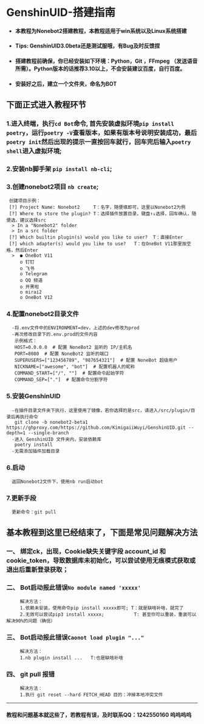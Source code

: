 # GenshinUID-搭建指南
- #### 本教程为Nonebot2搭建教程，本教程适用于win系统以及Linux系统搭建
- #### Tips: GenshinUID3.0beta还是测试服哦，有Bug及时反馈捏
- #### 搭建教程前确保，你已经安装如下环境：Python，Git ，FFmpeg （发送语音所需）。Python版本的话推荐3.10以上，不会安装建议百度，自行百度。
- #### 安装好之后，建立一个文件夹，命名为BOT
## 下面正式进入教程环节
  ### 1.进入终端，执行```cd Bot```命令, 首先安装虚拟环境```pip install poetry```，运行```poetry -V```查看版本，如果有版本号说明安装成功，最后 ```poetry init```然后出现的提示一直按回车就行，回车完后输入```poetry shell```进入虚拟环境;
  ### 2.安装nb脚手架 ```pip install nb-cli```;
  ### 3.创建nonebot2项目 ```nb create```;
     创建项目示例：
     [?] Project Name: Nonebot2     T：名字，随便填即可，这里以Nonebot2为例
     [?] Where to store the plugin? T：选择插件放置目录，键盘↑↓选择，回车确认，随便选，建议选择src
      > In a "Nonebot2" folder
      > In a src folder
     [?] Which builtin plugin(s) would you like to user?  T：直接Enter
     [?] which adapter(s) would you like to use?   T：在OneBot V11那里按空格，然后Enter
      >  ● OneBot V11
         o 钉钉
         o 飞书
         o Telegram
         o QQ 频道
         o 开黑啦
         o mirai2
         o OneBot V12
  ### 4.配置nonebot2目录文件
      -将.env文件中的ENVIRONMENT=dev，上述的dev修改为prod
      -再次修改目录下的.env.prod的文件内容
       示例格式：
       HOST=0.0.0.0  # 配置 NoneBot2 监听的 IP/主机名
       PORT=8080  # 配置 NoneBot2 监听的端口
       SUPERUSERS=["123456789", "987654321"]  # 配置 NoneBot 超级用户
       NICKNAME=["awesome", "bot"]  # 配置机器人的昵称
       COMMAND_START=["/", ""]  # 配置命令起始字符
       COMMAND_SEP=["."]  # 配置命令分割字符
  ### 5.安装GenshinUID
      -在插件目录文件夹下执行，这里使用了镜像，若你选择的是src，请进入/src/plugin/目录后再执行命令
       git clone -b nonebot2-beta1 https://ghproxy.com/https://github.com/KimigaiiWuyi/GenshinUID.git --depth=1 --single-branch 
      -进入 GenshinUID 文件夹内，安装依赖库
       poetry install
      -无需添加插件加载目录
  ### 6.启动
      返回Nonebot2文件下，使用nb run启动bot
  ### 7.更新手段
      更新命令：git pull 
## 基本教程到这里已经结束了，下面是常见问题解决方法
### 一、 绑定ck，出现，Cookie缺失关键字段 account_id 和 cookie_token，导致数据库未初始化，可以尝试使用无痕模式获取或退出后重新登录获取；
### 二、 Bot启动报此错误```No module named 'xxxxx'```
         解决方法：
         1.依赖未安装，使用命令pip install xxxxx即可; T：就是缺啥补啥，就完了
         2.无效可以尝试pip3 install xxxxx;           T: 甚至你可以重装，重装可以解决90%的问题（确信）
### 三、 Bot启动报此错误```Caonot load plugin "..."```
         解决方法：
         1.nb plugin install ...   T:也是缺啥补啥
### 四、 git pull 报错
         解决方法：
         1.执行 git reset --hard FETCH_HEAD 目的：冲掉本地冲突文件
-------
#### 教程和问题基本就这些了，若教程有误，及时联系QQ：1242550160  呜呜呜呜